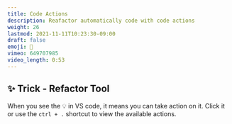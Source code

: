 ```yaml
---
title: Code Actions
description: Reafactor automatically code with code actions
weight: 26
lastmod: 2021-11-11T10:23:30-09:00
draft: false
emoji: 🤯
vimeo: 649707985
video_length: 0:53
---
```


## ✨ Trick - Refactor Tool

When you see the 💡 in VS code, it means you can take action on it. Click it or use the `ctrl + .` shortcut to view the available actions.
